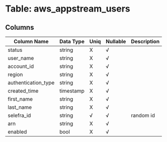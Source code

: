 # Table: aws_appstream_users

## Columns 

|  Column Name   |  Data Type  | Uniq | Nullable | Description | 
|  ----  | ----  | ----  | ----  | ---- | 
| status | string | X | √ |  | 
| user_name | string | X | √ |  | 
| account_id | string | X | √ |  | 
| region | string | X | √ |  | 
| authentication_type | string | X | √ |  | 
| created_time | timestamp | X | √ |  | 
| first_name | string | X | √ |  | 
| last_name | string | X | √ |  | 
| selefra_id | string | √ | √ | random id | 
| arn | string | X | √ |  | 
| enabled | bool | X | √ |  | 


